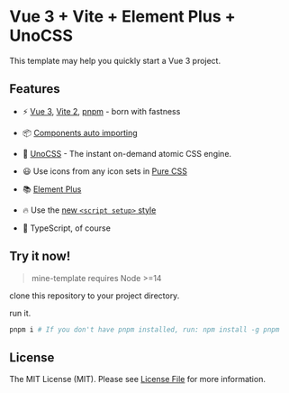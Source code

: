 # Vue 3 + Vite + Element Plus + UnoCSS

This template may help you quickly start a Vue 3 project.

## Features

- ⚡️ [Vue 3](https://github.com/vuejs/vue-next), [Vite 2](https://github.com/vitejs/vite), [pnpm](https://pnpm.js.org/) - born with fastness


- 📦 [Components auto importing](./src/components)

- 🎨 [UnoCSS](https://github.com/antfu/unocss) - The instant on-demand atomic CSS engine.

- 😃 Use icons from any icon sets in [Pure CSS](https://github.com/antfu/unocss/tree/main/packages/preset-icons)

- 📚 [Element Plus](https://element-plus.org/)

- 🔥 Use the [new `<script setup>` style](https://github.com/vuejs/rfcs/pull/227)

- 🦾 TypeScript, of course

## Try it now!

> mine-template requires Node >=14

clone this repository to your project directory.

run it.

```bash
pnpm i # If you don't have pnpm installed, run: npm install -g pnpm
```


## License

The MIT License (MIT). Please see [License File](LICENSE) for more information.
